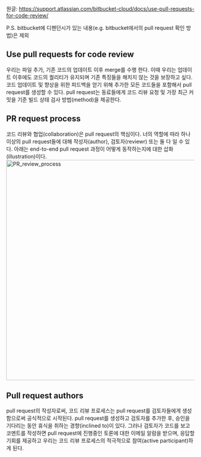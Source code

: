원글: https://support.atlassian.com/bitbucket-cloud/docs/use-pull-requests-for-code-review/

P.S. bitbucket에 디펜던시가 있는 내용(e.g. bitbucket에서의 pull request 확인 방법)은 제외

## Use pull requests for code review
우리는 파일 추가, 기존 코드의 업데이트 이후 merge를 수행 한다. 이때 우리는 업데이트 이후에도 코드의 퀄리티가 유지되며 기존 특징들을 해치지 않는 것을 보장하고 싶다. 코드 업데이트 및 향상을 위한 피드백을 얻기 위해 추가한 모든 코드들을 포함해서 pull request를 생성할 수 있다. pull request는 동료들에게 코드 리뷰 요청 및 가장 최근 커밋을 기준 빌드 상태 검사 방법(method)을 제공한다.          


## PR request process
코드 리뷰와 협업(collaboration)은 pull request의 핵심이다. 너의 역할에 따라 하나 이상의 pull request들에 대해 작성자(author), 검토자(reviewr) 또는 둘 다 일 수 있다. 아래는 end-to-end pull request 과정이 어떻게 동작하는지에 대한 삽화(illustration)이다.            
<img width="589" alt="PR_review_process" src="https://user-images.githubusercontent.com/13589283/155733287-1612a764-165e-48b9-b121-e60440baeb99.png">
       
       
## Pull request authors
pull request의 작성자로써, 코드 리뷰 프로세스는 pull request를 검토자들에게 생성함으로써 공식적으로 시작된다. pull request를 생성하고 검토자를 추가한 후, 승인을 기다리는 동안 휴식을 취하는 경향(inclined to)이 있다. 그러나 검토자가 코드를 보고 코멘트를 작성하면 pull request에 진행중인 토론에 대한 이메일 알람을 받으며, 응답할 기회를 제공하고 우리는 코드 리뷰 프로세스의 적극적으로 참여(active participant)하게 된다.
